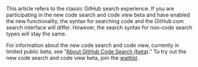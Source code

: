 This article refers to the classic GitHub search experience. If you are participating in the new code search and code view beta and have enabled the new functionality, the syntax for searching code and the GitHub.com search interface will differ. However, the search syntax for non-code search types will stay the same.

For information about the new code search and code view, currently in limited public beta, see "[About GitHub Code Search (beta)](/search-github/github-code-search/about-github-code-search)." To try out the new code search and code view beta, join the [waitlist](https://github.com/features/code-search-code-view/signup).